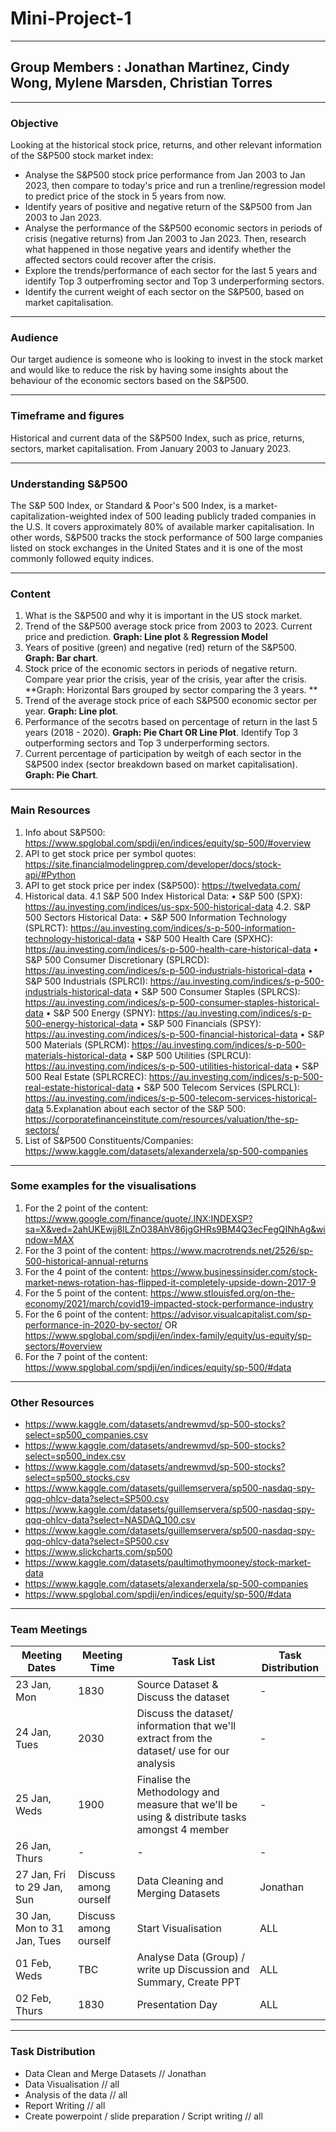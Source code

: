 # Mini-Project-1
------------------
## Group Members : Jonathan Martinez, Cindy Wong, Mylene Marsden, Christian Torres

------------------
### Objective
Looking at the historical stock price, returns, and other relevant information of the S&P500 stock market index:

* Analyse the S&P500 stock price performance from Jan 2003 to Jan 2023, then compare to today's price and run a trenline/regression model to predict price of the stock in 5 years from now.
* Identify years of positive and negative return of the S&P500 from Jan 2003 to Jan 2023.
* Analyse the performance of the S&P500 economic sectors in periods of crisis (negative returns) from Jan 2003 to Jan 2023. Then, research what happened in those negative years and identify whether the affected sectors could recover after the crisis.
* Explore the trends/performance of each sector for the last 5 years and identify Top 3 outperfroming sector and Top 3 underperforming sectors.
* Identify the current weight of each sector on the S&P500, based on market capitalisation.

-------------------
### Audience
Our target audience is someone who is looking to invest in the stock market and would like to reduce the risk by having some insights about the behaviour of the economic sectors based on the S&P500. 

-------------------
### Timeframe and figures
Historical and current data of the S&P500 Index, such as price, returns, sectors, market capitalisation. From January 2003 to January 2023.

-------------------
### Understanding S&P500
The S&P 500 Index, or Standard & Poor's 500 Index, is a market-capitalization-weighted index of 500 leading publicly traded companies in the U.S. It covers approximately 80% of available marker capitalisation. In other words, S&P500 tracks the stock performance of 500 large companies listed on stock exchanges in the United States and it is one of the most commonly followed equity indices.

-------------------
### Content
1. What is the S&P500 and why it is important in the US stock market. 
2. Trend of the S&P500 average stock price from 2003 to 2023. Current price and prediction.  **Graph: Line plot** & **Regression Model**
3. Years of positive (green) and negative (red) return of the S&P500. **Graph: Bar chart**.
4. Stock price of the economic sectors in periods of negative return. Compare year prior the crisis, year of the crisis, year after the crisis. **Graph: Horizontal Bars grouped by sector comparing the 3 years. **
5. Trend of the average stock price of each S&P500 economic sector per year. **Graph: Line plot**.
6. Performance of the secotrs based on percentage of return in the last 5 years (2018 - 2020). **Graph: Pie Chart OR Line Plot**. Identify Top 3 outperforming sectors and Top 3 underperforming sectors.
7. Current percentage of participation by weitgh of each sector in the S&P500 index (sector breakdown based on market capitalisation). **Graph: Pie Chart**.

-------------------
### Main Resources
1. Info about S&P500: https://www.spglobal.com/spdji/en/indices/equity/sp-500/#overview
2. API to get stock price per symbol quotes: https://site.financialmodelingprep.com/developer/docs/stock-api/#Python
3. API to get stock price per index (S&P500): https://twelvedata.com/
4. Historical data.
4.1 S&P 500 Index Historical Data:
•	S&P 500 (SPX): https://au.investing.com/indices/us-spx-500-historical-data
4.2. S&P 500 Sectors Historical Data:
•	S&P 500 Information Technology (SPLRCT): https://au.investing.com/indices/s-p-500-information-technology-historical-data
•	S&P 500 Health Care (SPXHC): https://au.investing.com/indices/s-p-500-health-care-historical-data
•	S&P 500 Consumer Discretionary (SPLRCD): https://au.investing.com/indices/s-p-500-industrials-historical-data
•	S&P 500 Industrials (SPLRCI): https://au.investing.com/indices/s-p-500-industrials-historical-data
•	S&P 500 Consumer Staples (SPLRCS): https://au.investing.com/indices/s-p-500-consumer-staples-historical-data
•	S&P 500 Energy (SPNY): https://au.investing.com/indices/s-p-500-energy-historical-data
•	S&P 500 Financials (SPSY): https://au.investing.com/indices/s-p-500-financial-historical-data
•	S&P 500 Materials (SPLRCM): https://au.investing.com/indices/s-p-500-materials-historical-data
•	S&P 500 Utilities (SPLRCU): https://au.investing.com/indices/s-p-500-utilities-historical-data
•	S&P 500 Real Estate (SPLRCREC): https://au.investing.com/indices/s-p-500-real-estate-historical-data
•	S&P 500 Telecom Services (SPLRCL): https://au.investing.com/indices/s-p-500-telecom-services-historical-data
5.Explanation about each sector of the S&P 500: https://corporatefinanceinstitute.com/resources/valuation/the-sp-sectors/
6. List of S&P500 Constituents/Companies: https://www.kaggle.com/datasets/alexanderxela/sp-500-companies

-------------------
### Some examples for the visualisations
1. For the 2 point of the content: https://www.google.com/finance/quote/.INX:INDEXSP?sa=X&ved=2ahUKEwjj8ILZnO38AhV86jgGHRs9BM4Q3ecFegQINhAg&window=MAX
2. For the 3 point of the content: https://www.macrotrends.net/2526/sp-500-historical-annual-returns
3. For the 4 point of the content: https://www.businessinsider.com/stock-market-news-rotation-has-flipped-it-completely-upside-down-2017-9
4. For the 5 point of the content: https://www.stlouisfed.org/on-the-economy/2021/march/covid19-impacted-stock-performance-industry
5. For the 6 point of the content: https://advisor.visualcapitalist.com/sp-performance-in-2020-by-sector/  OR https://www.spglobal.com/spdji/en/index-family/equity/us-equity/sp-sectors/#overview
6. For the 7 point of the content: https://www.spglobal.com/spdji/en/indices/equity/sp-500/#data

-------------------
### Other Resources 
* https://www.kaggle.com/datasets/andrewmvd/sp-500-stocks?select=sp500_companies.csv
* https://www.kaggle.com/datasets/andrewmvd/sp-500-stocks?select=sp500_index.csv
* https://www.kaggle.com/datasets/andrewmvd/sp-500-stocks?select=sp500_stocks.csv
* https://www.kaggle.com/datasets/guillemservera/sp500-nasdaq-spy-qqq-ohlcv-data?select=SP500.csv
* https://www.kaggle.com/datasets/guillemservera/sp500-nasdaq-spy-qqq-ohlcv-data?select=NASDAQ_100.csv
* https://www.kaggle.com/datasets/guillemservera/sp500-nasdaq-spy-qqq-ohlcv-data?select=SP500.csv
* https://www.slickcharts.com/sp500
* https://www.kaggle.com/datasets/paultimothymooney/stock-market-data
* https://www.kaggle.com/datasets/alexanderxela/sp-500-companies
* https://www.spglobal.com/spdji/en/indices/equity/sp-500/#data

-------------------
### Team Meetings
|Meeting Dates | Meeting Time | Task List | Task Distribution |
|--|--|--|--|
|23 Jan, Mon| 1830 | Source Dataset & Discuss the dataset | - |
|24 Jan, Tues | 2030 | Discuss the dataset/ information that we'll extract from the dataset/ use for our analysis | - |
|25 Jan, Weds | 1900 | Finalise the Methodology and measure that we'll be using & distribute tasks amongst 4 member| - |
|26 Jan, Thurs | - | - | - |
|27 Jan, Fri to 29 Jan, Sun | Discuss among ourself | Data Cleaning and Merging Datasets | Jonathan |
|30 Jan, Mon to 31 Jan, Tues | Discuss among ourself | Start Visualisation | ALL |
|01 Feb, Weds | TBC | Analyse Data (Group) / write up Discussion and Summary, Create PPT | ALL |
|02 Feb, Thurs | 1830 | Presentation Day | ALL |

-------------------
### Task Distribution
- Data Clean and Merge Datasets // Jonathan
- Data Visualisation // all
- Analysis of the data // all
- Report Writing // all
- Create powerpoint / slide preparation / Script writing // all
